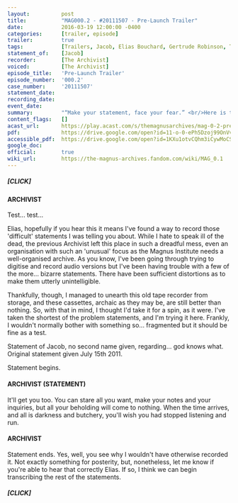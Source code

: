 ```yaml
---
layout:          post
title:           "MAG000.2 - #20111507 - Pre-Launch Trailer"
date:            2016-03-19 12:00:00 -0400
categories:      [trailer, episode]
trailer:         true
tags:            [Trailers, Jacob, Elias Bouchard, Gertrude Robinson, The Archivist, Scopophobia, The Eye]
statement_of:    [Jacob]
recorder:        [The Archivist]
voiced:          [The Archivist]
episode_title:   'Pre-Launch Trailer'
episode_number:  '000.2'
case_number:     '20111507'
statement_date:  
recording_date:  
event_date:      
summary:         "“Make your statement, face your fear.” <br/>Here is the pre-launch trailer for The Magnus Archives, wherein our new Archivist makes his first attempt to record a transcript. <br/>The Magnus Archives is a weekly horror fiction podcast examining what lurks in the archives of the Magnus Institute, an organisation dedicated to researching the esoteric and the weird. Join the new head archivist Jonathan Sims every Thursday as he explores the much-neglected collection of statements and investigations, digitising them and converting them to audio along with supplementary investigations by his team. <br/>New episodes every Thursday featuring guest actors, short stories, serial plots and more. <br/>Coming March 24th 2016."
content_flags:   []
acast_url:       https://play.acast.com/s/themagnusarchives/mag-0-2-pre-launch-trailer
pdf:             https://drive.google.com/open?id=11-o-0-ePh5Dzoj99OnVv785uGciq_5R0
accessible_pdf:  https://drive.google.com/open?id=1KXu1otvCQhm3iCywMoCS7nKVz0ZS-yZx
google_doc:      
official:        true
wiki_url:        https://the-magnus-archives.fandom.com/wiki/MAG_0.1
---
```



##### [CLICK]

#### ARCHIVIST

Test... test...

Elias, hopefully if you hear this it means I've found a way to record those 'difficult' statements I was telling you about. While I hate to speak ill of the dead, the previous Archivist left this place in such a dreadful mess, even an organisation with such an 'unusual' focus as the Magnus Institute needs a well-organised archive. As you know, I've been going through trying to digitise and record audio versions but I've been having trouble with a few of the more... bizarre statements. There have been sufficient distortions as to make them utterly unintelligible.

Thankfully, though, I managed to unearth this old tape recorder from storage, and these cassettes, archaic as they may be, are still better than nothing. So, with that in mind, I thought I'd take it for a spin, as it were. I've taken the shortest of the problem statements, and I'm trying it here. Frankly, I wouldn't normally bother with something so... fragmented but it should be fine as a test.

Statement of Jacob, no second name given, regarding... god knows what. Original statement given July 15th 2011.

Statement begins.

#### ARCHIVIST (STATEMENT)

It'll get you too. You can stare all you want, make your notes and your inquiries, but all your beholding will come to nothing. When the time arrives, and all is darkness and butchery, you'll wish you had stopped listening and run.

#### ARCHIVIST

Statement ends. Yes, well, you see why I wouldn't have otherwise recorded it. Not exactly something for posterity, but, nonetheless, let me know if you're able to hear that correctly Elias. If so, I think we can begin transcribing the rest of the statements.

##### [CLICK]